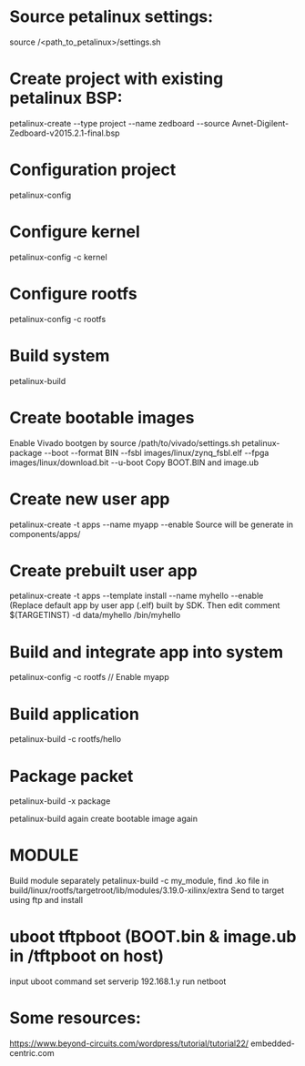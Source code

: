 # Source petalinux settings: 
source /<path_to_petalinux>/settings.sh

# Create project with existing petalinux BSP:
petalinux-create --type project --name zedboard --source Avnet-Digilent-Zedboard-v2015.2.1-final.bsp

# Configuration project
petalinux-config
# Configure kernel
petalinux-config -c kernel
# Configure rootfs
petalinux-config -c rootfs

# Build system
petalinux-build

# Create bootable images
Enable Vivado bootgen by source /path/to/vivado/settings.sh
petalinux-package --boot --format BIN --fsbl images/linux/zynq_fsbl.elf --fpga images/linux/download.bit --u-boot
Copy BOOT.BIN and image.ub

# Create new user app 
petalinux-create -t apps --name myapp --enable
Source will be generate in components/apps/

# Create prebuilt user app 
petalinux-create -t apps --template install --name myhello --enable
(Replace default app by user app (.elf) built by SDK. Then edit comment 
$(TARGETINST) -d data/myhello /bin/myhello

# Build and integrate app into system
petalinux-config -c rootfs  // Enable myapp

# Build application 
petalinux-build -c rootfs/hello

# Package packet 
petalinux-build -x package 

petalinux-build again
create bootable image again

# MODULE
  Build module separately petalinux-build -c my_module, find .ko file in 
	build/linux/rootfs/targetroot/lib/modules/3.19.0-xilinx/extra
  Send to target using ftp and install 

# uboot tftpboot (BOOT.bin & image.ub in /tftpboot on host)
input uboot command
set serverip 192.168.1.y
run netboot

# Some resources:
https://www.beyond-circuits.com/wordpress/tutorial/tutorial22/
embedded-centric.com

